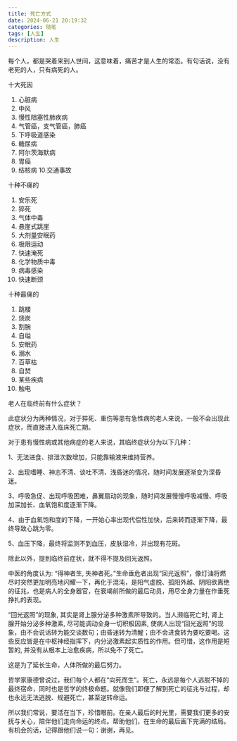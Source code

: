 ```yaml
---
title: 死亡方式
date: 2024-06-21 20:19:32
categories: 随笔
tags: [人生]
description: 人生
---
```

每个人，都是哭着来到人世间，这意味着，痛苦才是人生的常态。有句话说，没有老死的人，只有病死的人。

十大死因
1. 心脏病
2. 中风
3. 慢性阻塞性肺疾病
4. 气管癌，支气管癌，肺癌
5. 下呼吸道感染
6. 糖尿病
7. 阿尔茨海默病
8. 胃癌
9. 结核病
10.交通事故

十种不痛的
1. 安乐死
2. 猝死
3. 气体中毒
4. 悬崖式跳崖
5. 大剂量安眠药
6. 极限运动
7. 快速淹死
8. 化学物质中毒
9. 病毒感染
10. 快速断颈

十种最痛的
1. 跳楼
2. 烧炭
3. 割腕
4. 自缢
5. 安眠药
6. 溺水
7. 百草枯
8. 自焚
9. 某些疾病
10. 触电

老人在临终前有什么症状？

此症状分为两种情况，对于猝死、重伤等患有急性病的老人来说，一般不会出现此症状，而直接进入临床死亡期。

对于患有慢性病或其他病症的老人来说，其临终症状分为以下几种：

1、无法进食、排泄次数增加，只能靠输液来维持营养。

2、出现嗜睡、神志不清、谈吐不清、浅昏迷的情况，随时间发展逐渐变为深昏迷。

3、呼吸急促、出现呼吸困难，鼻翼扇动的现象，随时间发展慢慢呼吸减慢、呼吸加深加长、血氧饱和度逐渐下降。

4、由于血氧饱和度的下降，一开始心率出现代偿性加快，后来转而逐渐下降，最终导致心跳为零。

5、血压下降，最终将监测不到血压，皮肤湿冷，并出现有花斑。


除此以外，提到临终前症状，就不得不提及回光返照。

中医的角度认为: “得神者生, 失神者死。”生命垂危者出现“回光返照”，像灯油将燃尽时突然更加明亮地闪耀一下，再化于混沌，是阳气虚脱、孤阳外越、阴阳欲离绝的征兆，也是病人的全身器官，在衰竭前所做的最后动员，用尽全身力量在作垂死挣扎的表现。

“回光返照”的现象, 其实是肾上腺分泌多种激素所导致的。当人濒临死亡时, 肾上腺开始分泌多种激素, 尽可能调动全身一切积极因素, 使病人出现“回光返照”的现象，由不会说话转为能交谈数句；由昏迷转为清醒；由不会进食转为要吃要喝。这些反应皆是在中枢神经指挥下，内分泌激素起实质性的作用。但可惜，这作用是短暂的, 并没有从根本上治愈疾病，所以免不了死亡。

这是为了延长生命，人体所做的最后努力。

哲学家康德曾说过，我们每个人都在“向死而生”。死亡，永远是每个人逃脱不掉的最终宿命，同时也是哲学的终极命题。就像我们即便了解到死亡的征兆与过程，却也永远无法逃脱、规避死亡，甚至逆转命运。

所以我们常说，要活在当下，珍惜眼前。在亲人最后的时光里，需要我们更多的安抚与关心，陪伴他们走向命运的终点。帮助他们，在生命的最后画下完满的结局。有机会的话，记得跟他们说一句：谢谢，再见。